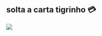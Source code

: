 ## solta a carta tigrinho 💳




![](https://tenor.com/pt-BR/view/tigrinho-fortune-tiger-tingrinho-ta-pagando-ta-pagando-adrianobranco-gif-15763872292145824364)
